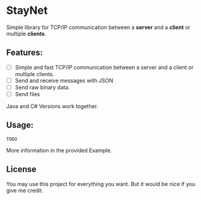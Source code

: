 # StayNet

Simple library for TCP/IP communication between a **server** and a **client** or multiple **clients**.


## Features: 
 - [ ] Simple and fast TCP/IP communication between a server and a client or multiple clients.
 - [ ] Send and receive messages with JSON
 - [ ] Send raw binary data. 
 - [ ] Send files

Java and C# Versions work together.

## Usage:
```
TODO
```
More information in the provided Example.

## License 
You may use this project for everything you want. But it would be nice if you give me credit.